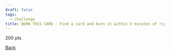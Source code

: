 ```yaml
---
draft: false
tags:
  - challenge
title: BURN THIS CARD - Find a card and burn it within 5 minutes of right now. If you fail to burn it within five minutes, it is vetoed. It does not need to be entirely burned, but it must be on fire at some point within the time limit.
---
```

200 pts

[Back](https://shadybraden.com/jetlag) 
